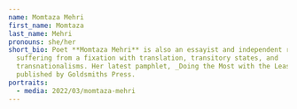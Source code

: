 ```yaml
---
name: Momtaza Mehri
first_name: Momtaza
last_name: Mehri
pronouns: she/her
short_bio: Poet **Momtaza Mehri** is also an essayist and independent researcher
  suffering from a fixation with translation, transitory states, and
  transnationalisms. Her latest pamphlet, _Doing the Most with the Least_, was
  published by Goldsmiths Press.
portraits:
  - media: 2022/03/momtaza-mehri
---
```

